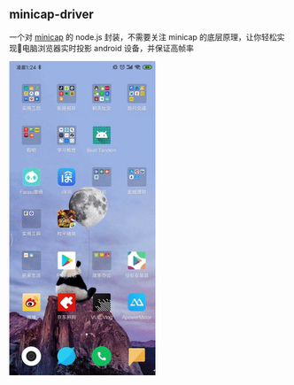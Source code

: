 ## minicap-driver

一个对 [minicap](https://github.com/openstf/minicap) 的 node.js 封装，不需要关注 minicap 的底层原理，让你轻松实现电脑浏览器实时投影 android 设备，并保证高帧率

![](./screenshot.gif)
